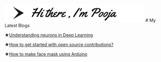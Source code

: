 
<img src='images/headerimage.jpg' width ='90%'>
# My Latest Blogs

★[Understanding neurons in Deep Learning](https://medium.com/analytics-vidhya/understanding-neurons-in-deep-learning-8308ce91271f)

★[How to get started with open source contributions?](https://poojaprabhu567.medium.com/how-to-get-started-with-open-source-contribution-b9cda738b274)

★[How to make face mask using Arduino](https://poojaprabhu567.medium.com/how-to-make-face-mask-using-arduino-6b18c67c9baf)
<!--
![](images/headerimage.jpg)

Here are some ideas to get you started:

- 🔭 I’m currently working on 
  -Implementing a deep learning model from scratch.
  -A dynamic website using reactjs
  -Designing circuit for our model to partcipate in SAE Aerodesign Competition 2021

- 🌱 I’m currently learning 
  -How backpropagation algorithm works and maths behind it.
  -Trying my hands on tensorflowlite to run Tiny ML model.
  
- 💬 My blogs:https://poojaprabhu567.medium.com/
   -Understanding neurons where i have explained the basics of neurons in deep learning.
   -How to get started with open source
   -How to make face mask using arduino
   
- 👯 I’m looking to collaborate on ...
- 🤔 I’m looking for help with ...
- 💬 Ask me about ...
- 📫 How to reach me: ...
- 😄 Pronouns: ...
- ⚡ Fun fact: ...

<img src='https://github-readme-stats.vercel.app/api?username=POOJAPRABHU450&&show_icons=true&title_color=ffffff&icon_color=bb2acf&text_color=daf7dc&bg_color=191919'>
-->

   
